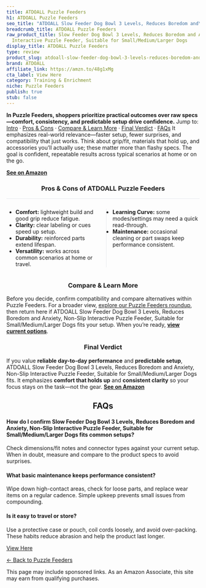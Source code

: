 ```yaml
---
title: ATDOALL Puzzle Feeders
h1: ATDOALL Puzzle Feeders
seo_title: "ATDOALL Slow Feeder Dog Bowl 3 Levels, Reduces Boredom and\u2026"
breadcrumb_title: ATDOALL Puzzle Feeders
raw_product_title: Slow Feeder Dog Bowl 3 Levels, Reduces Boredom and Anxiety, Non-Slip
  Interactive Puzzle Feeder, Suitable for Small/Medium/Larger Dogs
display_title: ATDOALL Puzzle Feeders
type: review
product_slug: atdoall-slow-feeder-dog-bowl-3-levels-reduces-boredom-and-anxiety-non-s-b98cc840
brand: ATDOALL
affiliate_link: https://amzn.to/48g1xMg
cta_label: View Here
category: Training & Enrichment
niche: Puzzle Feeders
publish: true
stub: false
---
```


<div id="intro" class="full-width"><p><strong>In Puzzle Feeders, shoppers prioritize practical outcomes over raw specs&mdash;comfort, consistency, and predictable setup drive confidence.</strong> Jump to: <a href="#intro">Intro</a> · <a href="#pros-cons">Pros &amp; Cons</a> · <a href="#compare-more">Compare &amp; Learn More</a> · <a href="#verdict">Final Verdict</a> · <a href="#faqs">FAQs</a> It emphasizes real-world relevance&mdash;faster setup, fewer surprises, and compatibility that just works. Think about grip/fit, materials that hold up, and accessories you’ll actually use; these matter more than flashy specs. The goal is confident, repeatable results across typical scenarios at home or on the go.</p><p><a href="https://amzn.to/48g1xMg" rel="nofollow sponsored noopener" target="_blank"><strong>See on Amazon</strong></a></p></div>
<h3 id="pros-cons" style="text-align:center;">Pros &amp; Cons of ATDOALL Puzzle Feeders</h3>
<div class="pc-grid" style="display:grid;grid-template-columns:1fr 1fr;gap:16px;border-top:1px solid #e5e7eb;padding-top:12px;">
  <ul>
    <li><strong>Comfort:</strong> lightweight build and good grip reduce fatigue.</li>
    <li><strong>Clarity:</strong> clear labeling or cues speed up setup.</li>
    <li><strong>Durability:</strong> reinforced parts extend lifespan.</li>
    <li><strong>Versatility:</strong> works across common scenarios at home or travel.</li>
  </ul>
  <ul style="border-left:1px solid #e5e7eb;padding-left:16px;">
    <li><strong>Learning Curve:</strong> some modes/settings may need a quick read-through.</li>
    <li><strong>Maintenance:</strong> occasional cleaning or part swaps keep performance consistent.</li>
  </ul>
</div>


<h3 id="compare-more" style="text-align:center;">Compare &amp; Learn More</h3>
<p>Before you decide, confirm compatibility and compare alternatives within Puzzle Feeders. For a broader view, <a href="#">explore our Puzzle Feeders roundup</a>, then return here if ATDOALL Slow Feeder Dog Bowl 3 Levels, Reduces Boredom and Anxiety, Non-Slip Interactive Puzzle Feeder, Suitable for Small/Medium/Larger Dogs fits your setup. When you’re ready, <a href="https://amzn.to/48g1xMg" rel="nofollow sponsored noopener" target="_blank"><strong>view current options</strong></a>.</p>

<h3 id="verdict" style="text-align:center;">Final Verdict</h3>
<p>If you value <strong>reliable day-to-day performance</strong> and <strong>predictable setup</strong>, ATDOALL Slow Feeder Dog Bowl 3 Levels, Reduces Boredom and Anxiety, Non-Slip Interactive Puzzle Feeder, Suitable for Small/Medium/Larger Dogs fits. It emphasizes <strong>comfort that holds up</strong> and <strong>consistent clarity</strong> so your focus stays on the task&mdash;not the gear. <a href="https://amzn.to/48g1xMg" rel="nofollow sponsored noopener" target="_blank"><strong>See on Amazon</strong></a></p>

<h2 id="faqs" style="text-align:center;">FAQs</h2>
<h4><strong>How do I confirm Slow Feeder Dog Bowl 3 Levels, Reduces Boredom and Anxiety, Non-Slip Interactive Puzzle Feeder, Suitable for Small/Medium/Larger Dogs fits common setups?</strong></h4>
<p>Check dimensions/fit notes and connector types against your current setup. When in doubt, measure and compare to the product specs to avoid surprises.</p>
<h4><strong>What basic maintenance keeps performance consistent?</strong></h4>
<p>Wipe down high-contact areas, check for loose parts, and replace wear items on a regular cadence. Simple upkeep prevents small issues from compounding.</p>
<h4><strong>Is it easy to travel or store?</strong></h4>
<p>Use a protective case or pouch, coil cords loosely, and avoid over-packing. These habits reduce abrasion and help the product last longer.</p>

<p><a class="btn" href="https://amzn.to/48g1xMg" target="_blank" rel="nofollow sponsored noopener">View Here</a></p>
<p><a href="/roundups/training-enrichment/puzzle-feeders/">← Back to Puzzle Feeders</a></p>
<aside class="disclosure">This page may include sponsored links. As an Amazon Associate, this site may earn from qualifying purchases.</aside>
